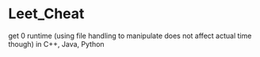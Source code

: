 # Leet_Cheat


get 0 runtime (using file handling to manipulate does not affect actual time though)
in C++, Java, Python
